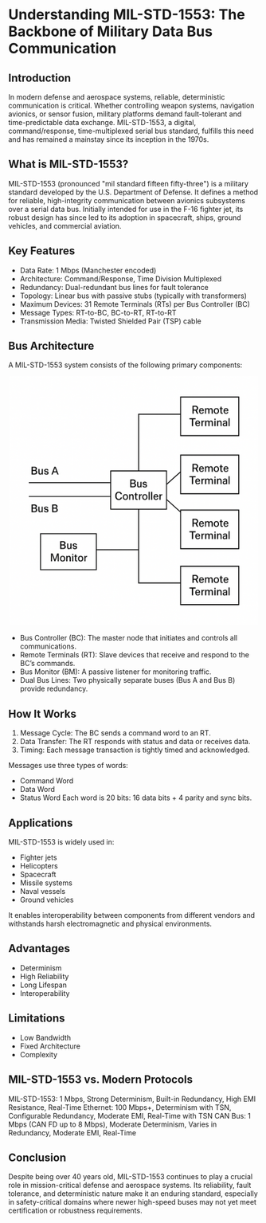 # Understanding MIL-STD-1553: The Backbone of Military Data Bus Communication

## Introduction

In modern defense and aerospace systems, reliable, deterministic communication is critical. Whether controlling weapon systems, navigation avionics, or sensor fusion, military platforms demand fault-tolerant and time-predictable data exchange. MIL-STD-1553, a digital, command/response, time-multiplexed serial bus standard, fulfills this need and has remained a mainstay since its inception in the 1970s.

## What is MIL-STD-1553?

MIL-STD-1553 (pronounced "mil standard fifteen fifty-three") is a military standard developed by the U.S. Department of Defense. It defines a method for reliable, high-integrity communication between avionics subsystems over a serial data bus. Initially intended for use in the F-16 fighter jet, its robust design has since led to its adoption in spacecraft, ships, ground vehicles, and commercial aviation.

## Key Features

- Data Rate: 1 Mbps (Manchester encoded)
- Architecture: Command/Response, Time Division Multiplexed
- Redundancy: Dual-redundant bus lines for fault tolerance
- Topology: Linear bus with passive stubs (typically with transformers)
- Maximum Devices: 31 Remote Terminals (RTs) per Bus Controller (BC)
- Message Types: RT-to-BC, BC-to-RT, RT-to-RT
- Transmission Media: Twisted Shielded Pair (TSP) cable

## Bus Architecture

A MIL-STD-1553 system consists of the following primary components:
<p align="center">
  <img src="images/mil_std_1553.png" alt="MIL-STD-1553 Architecture" width="500"/>
</p>



- Bus Controller (BC): The master node that initiates and controls all communications.
- Remote Terminals (RT): Slave devices that receive and respond to the BC’s commands.
- Bus Monitor (BM): A passive listener for monitoring traffic.
- Dual Bus Lines: Two physically separate buses (Bus A and Bus B) provide redundancy.

## How It Works

1. Message Cycle: The BC sends a command word to an RT.
2. Data Transfer: The RT responds with status and data or receives data.
3. Timing: Each message transaction is tightly timed and acknowledged.

Messages use three types of words:
- Command Word
- Data Word
- Status Word
Each word is 20 bits: 16 data bits + 4 parity and sync bits.

## Applications

MIL-STD-1553 is widely used in:
- Fighter jets
- Helicopters
- Spacecraft
- Missile systems
- Naval vessels
- Ground vehicles

It enables interoperability between components from different vendors and withstands harsh electromagnetic and physical environments.

## Advantages

- Determinism
- High Reliability
- Long Lifespan
- Interoperability

## Limitations

- Low Bandwidth
- Fixed Architecture
- Complexity

## MIL-STD-1553 vs. Modern Protocols

MIL-STD-1553: 1 Mbps, Strong Determinism, Built-in Redundancy, High EMI Resistance, Real-Time
Ethernet: 100 Mbps+, Determinism with TSN, Configurable Redundancy, Moderate EMI, Real-Time with TSN
CAN Bus: 1 Mbps (CAN FD up to 8 Mbps), Moderate Determinism, Varies in Redundancy, Moderate EMI, Real-Time

## Conclusion

Despite being over 40 years old, MIL-STD-1553 continues to play a crucial role in mission-critical defense and aerospace systems. Its reliability, fault tolerance, and deterministic nature make it an enduring standard, especially in safety-critical domains where newer high-speed buses may not yet meet certification or robustness requirements.
